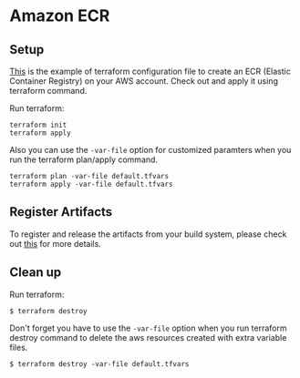 # Amazon ECR

## Setup
[This](https://github.com/Young-ook/terraform-aws-eks/blob/main/examples/ecr/main.tf) is the example of terraform configuration file to create an ECR (Elastic Container Registry) on your AWS account. Check out and apply it using terraform command.

Run terraform:
```
terraform init
terraform apply
```
Also you can use the `-var-file` option for customized paramters when you run the terraform plan/apply command.
```
terraform plan -var-file default.tfvars
terraform apply -var-file default.tfvars
```

## Register Artifacts
To register and release the artifacts from your build system, please check out [this](https://github.com/Young-ook/terraform-aws-eks/blob/main/modules/ecr) for more details.

## Clean up
Run terraform:
```
$ terraform destroy
```
Don't forget you have to use the `-var-file` option when you run terraform destroy command to delete the aws resources created with extra variable files.
```
$ terraform destroy -var-file default.tfvars
```
